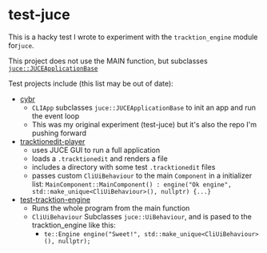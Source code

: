 # test-juce

This is a hacky test I wrote to experiment with the `tracktion_engine` module for`juce`.

This project does not use the MAIN function, but subclasses [`juce::JUCEApplicationBase`](https://docs.juce.com/master/classJUCEApplicationBase.html#details)

Test projects include (this list may be out of date):

- [cybr](https://github.com/CharlesHolbrow/test-juce)
  - `CLIApp` subclasses `juce::JUCEApplicationBase` to init an app and run the event loop
  - This was my original experiment (test-juce) but it's also the repo I'm pushing forward
- [tracktionedit-player](https://github.com/CharlesHolbrow/tracktionedit-player) 
  - uses JUCE GUI to run a full application
  - loads a `.tracktionedit` and renders a file
  - includes a directory with some test `.tracktionedit` files 
  - passes custom `CliUiBehaviour` to the main `Component` in a initializer list: `MainComponent::MainComponent() : engine("Ok engine", std::make_unique<CliUiBehaviour>(), nullptr) {...}`
- [test-tracktion-engine](https://github.com/CharlesHolbrow/test-tracktion-engine)
  - Runs the whole program from the main function
  - `CliUiBehaviour` Subclasses `juce::UiBehaviour`, and is pased to the tracktion_engine like this:
    - `te::Engine engine("Sweet!", std::make_unique<CliUiBehaviour>(), nullptr);`
